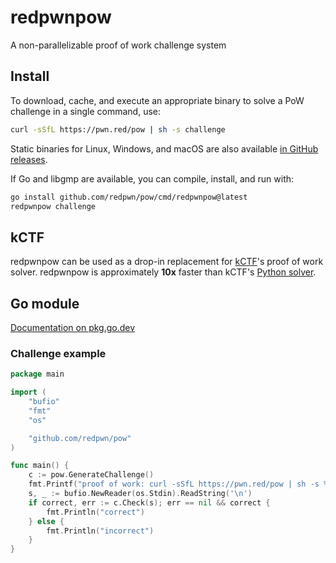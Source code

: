 # redpwnpow

A non-parallelizable proof of work challenge system

## Install

To download, cache, and execute an appropriate binary to solve a PoW challenge in a single command, use:
```sh
curl -sSfL https://pwn.red/pow | sh -s challenge
```

Static binaries for Linux, Windows, and macOS are also available [in GitHub releases](https://github.com/redpwn/pow/releases).

If Go and libgmp are available, you can compile, install, and run with:
```sh
go install github.com/redpwn/pow/cmd/redpwnpow@latest
redpwnpow challenge
```

## kCTF

redpwnpow can be used as a drop-in replacement for [kCTF](https://google.github.io/kctf/)'s proof of work solver.
redpwnpow is approximately **10x** faster than kCTF's [Python solver](https://github.com/google/kctf/blob/v1.0/docker-images/challenge/pow.py).

## Go module

[Documentation on pkg.go.dev](https://pkg.go.dev/github.com/redpwn/pow)

### Challenge example

```go
package main

import (
	"bufio"
	"fmt"
	"os"

	"github.com/redpwn/pow"
)

func main() {
	c := pow.GenerateChallenge()
	fmt.Printf("proof of work: curl -sSfL https://pwn.red/pow | sh -s %s\nsolution: ", c)
	s, _ := bufio.NewReader(os.Stdin).ReadString('\n')
	if correct, err := c.Check(s); err == nil && correct {
		fmt.Println("correct")
	} else {
		fmt.Println("incorrect")
	}
}
```
